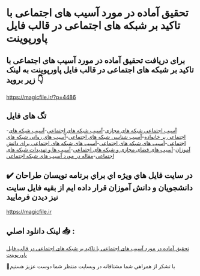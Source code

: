 # تحقیق آماده در مورد آسیب های اجتماعی با تاکید بر شبکه های اجتماعی در قالب فایل پاورپوینت

## برای دریافت تحقیق آماده در مورد آسیب های اجتماعی با تاکید بر شبکه های اجتماعی در قالب فایل پاورپوینت به لینک زیر بروید 👇

https://magicfile.ir/?p=4486

## تگ های فایل

-[آسیب اجتماعی شبکه های مجازی](https://magicfile.ir/product/%d8%aa%d8%ad%d9%82%db%8c%d9%82-%d8%a2%d8%b3%db%8c%d8%a8-%d9%87%d8%a7%db%8c-%d8%a7%d8%ac%d8%aa%d9%85%d8%a7%d8%b9%db%8c-%d8%a8%d8%a7-%d8%aa%d8%a7%da%a9%db%8c%d8%af-%d8%b4%d8%a8%da%a9%d9%87-%d9%87%d8%a7%db%8c-%d8%a7%d8%ac%d8%aa%d9%85%d8%a7%d8%b9%db%8c-%d9%be%d8%a7%d9%88%d8%b1%d9%be%d9%88%db%8c%d9%86%d8%aa/)-[آسیب شبکه های اجتماعی](https://magicfile.ir/product/%d8%aa%d8%ad%d9%82%db%8c%d9%82-%d8%a2%d8%b3%db%8c%d8%a8-%d9%87%d8%a7%db%8c-%d8%a7%d8%ac%d8%aa%d9%85%d8%a7%d8%b9%db%8c-%d8%a8%d8%a7-%d8%aa%d8%a7%da%a9%db%8c%d8%af-%d8%b4%d8%a8%da%a9%d9%87-%d9%87%d8%a7%db%8c-%d8%a7%d8%ac%d8%aa%d9%85%d8%a7%d8%b9%db%8c-%d9%be%d8%a7%d9%88%d8%b1%d9%be%d9%88%db%8c%d9%86%d8%aa/)-[آسیب شبکه های اجتماعی بر خانواده](https://magicfile.ir/product/%d8%aa%d8%ad%d9%82%db%8c%d9%82-%d8%a2%d8%b3%db%8c%d8%a8-%d9%87%d8%a7%db%8c-%d8%a7%d8%ac%d8%aa%d9%85%d8%a7%d8%b9%db%8c-%d8%a8%d8%a7-%d8%aa%d8%a7%da%a9%db%8c%d8%af-%d8%b4%d8%a8%da%a9%d9%87-%d9%87%d8%a7%db%8c-%d8%a7%d8%ac%d8%aa%d9%85%d8%a7%d8%b9%db%8c-%d9%be%d8%a7%d9%88%d8%b1%d9%be%d9%88%db%8c%d9%86%d8%aa/)-[آسیب شناسی شبکه های اجتماعی](https://magicfile.ir/product/%d8%aa%d8%ad%d9%82%db%8c%d9%82-%d8%a2%d8%b3%db%8c%d8%a8-%d9%87%d8%a7%db%8c-%d8%a7%d8%ac%d8%aa%d9%85%d8%a7%d8%b9%db%8c-%d8%a8%d8%a7-%d8%aa%d8%a7%da%a9%db%8c%d8%af-%d8%b4%d8%a8%da%a9%d9%87-%d9%87%d8%a7%db%8c-%d8%a7%d8%ac%d8%aa%d9%85%d8%a7%d8%b9%db%8c-%d9%be%d8%a7%d9%88%d8%b1%d9%be%d9%88%db%8c%d9%86%d8%aa/)-[آسیب های روانی شبکه های اجتماعی](https://magicfile.ir/product/%d8%aa%d8%ad%d9%82%db%8c%d9%82-%d8%a2%d8%b3%db%8c%d8%a8-%d9%87%d8%a7%db%8c-%d8%a7%d8%ac%d8%aa%d9%85%d8%a7%d8%b9%db%8c-%d8%a8%d8%a7-%d8%aa%d8%a7%da%a9%db%8c%d8%af-%d8%b4%d8%a8%da%a9%d9%87-%d9%87%d8%a7%db%8c-%d8%a7%d8%ac%d8%aa%d9%85%d8%a7%d8%b9%db%8c-%d9%be%d8%a7%d9%88%d8%b1%d9%be%d9%88%db%8c%d9%86%d8%aa/)-[آسیب های شبکه های اجتماعی](https://magicfile.ir/product/%d8%aa%d8%ad%d9%82%db%8c%d9%82-%d8%a2%d8%b3%db%8c%d8%a8-%d9%87%d8%a7%db%8c-%d8%a7%d8%ac%d8%aa%d9%85%d8%a7%d8%b9%db%8c-%d8%a8%d8%a7-%d8%aa%d8%a7%da%a9%db%8c%d8%af-%d8%b4%d8%a8%da%a9%d9%87-%d9%87%d8%a7%db%8c-%d8%a7%d8%ac%d8%aa%d9%85%d8%a7%d8%b9%db%8c-%d9%be%d8%a7%d9%88%d8%b1%d9%be%d9%88%db%8c%d9%86%d8%aa/)-[آسیب های شبکه های اجتماعی برای دانش آموزان](https://magicfile.ir/product/%d8%aa%d8%ad%d9%82%db%8c%d9%82-%d8%a2%d8%b3%db%8c%d8%a8-%d9%87%d8%a7%db%8c-%d8%a7%d8%ac%d8%aa%d9%85%d8%a7%d8%b9%db%8c-%d8%a8%d8%a7-%d8%aa%d8%a7%da%a9%db%8c%d8%af-%d8%b4%d8%a8%da%a9%d9%87-%d9%87%d8%a7%db%8c-%d8%a7%d8%ac%d8%aa%d9%85%d8%a7%d8%b9%db%8c-%d9%be%d8%a7%d9%88%d8%b1%d9%be%d9%88%db%8c%d9%86%d8%aa/)-[آسیب های فضای مجازی و شبکه های اجتماعی](https://magicfile.ir/product/%d8%aa%d8%ad%d9%82%db%8c%d9%82-%d8%a2%d8%b3%db%8c%d8%a8-%d9%87%d8%a7%db%8c-%d8%a7%d8%ac%d8%aa%d9%85%d8%a7%d8%b9%db%8c-%d8%a8%d8%a7-%d8%aa%d8%a7%da%a9%db%8c%d8%af-%d8%b4%d8%a8%da%a9%d9%87-%d9%87%d8%a7%db%8c-%d8%a7%d8%ac%d8%aa%d9%85%d8%a7%d8%b9%db%8c-%d9%be%d8%a7%d9%88%d8%b1%d9%be%d9%88%db%8c%d9%86%d8%aa/)-[آسیب ها و تهدیدات شبکه های اجتماعی](https://magicfile.ir/product/%d8%aa%d8%ad%d9%82%db%8c%d9%82-%d8%a2%d8%b3%db%8c%d8%a8-%d9%87%d8%a7%db%8c-%d8%a7%d8%ac%d8%aa%d9%85%d8%a7%d8%b9%db%8c-%d8%a8%d8%a7-%d8%aa%d8%a7%da%a9%db%8c%d8%af-%d8%b4%d8%a8%da%a9%d9%87-%d9%87%d8%a7%db%8c-%d8%a7%d8%ac%d8%aa%d9%85%d8%a7%d8%b9%db%8c-%d9%be%d8%a7%d9%88%d8%b1%d9%be%d9%88%db%8c%d9%86%d8%aa/)-[مقاله در مورد آسیب های شبکه اجتماعی](https://magicfile.ir/product/%d8%aa%d8%ad%d9%82%db%8c%d9%82-%d8%a2%d8%b3%db%8c%d8%a8-%d9%87%d8%a7%db%8c-%d8%a7%d8%ac%d8%aa%d9%85%d8%a7%d8%b9%db%8c-%d8%a8%d8%a7-%d8%aa%d8%a7%da%a9%db%8c%d8%af-%d8%b4%d8%a8%da%a9%d9%87-%d9%87%d8%a7%db%8c-%d8%a7%d8%ac%d8%aa%d9%85%d8%a7%d8%b9%db%8c-%d9%be%d8%a7%d9%88%d8%b1%d9%be%d9%88%db%8c%d9%86%d8%aa/)

## ✔️ در سايت فايل هاي ويژه اي براي برنامه نويسان طراحان دانشجويان و دانش آموزان قرار داده ايم از بقيه فايل سايت نيز ديدن فرماييد

https://magicfile.ir


## لينک دانلود اصلي 📥 :

[تحقیق آماده در مورد آسیب های اجتماعی با تاکید بر شبکه های اجتماعی در قالب فایل پاورپوینت](https://magicfile.ir/product/%d8%aa%d8%ad%d9%82%db%8c%d9%82-%d8%a2%d8%b3%db%8c%d8%a8-%d9%87%d8%a7%db%8c-%d8%a7%d8%ac%d8%aa%d9%85%d8%a7%d8%b9%db%8c-%d8%a8%d8%a7-%d8%aa%d8%a7%da%a9%db%8c%d8%af-%d8%b4%d8%a8%da%a9%d9%87-%d9%87%d8%a7%db%8c-%d8%a7%d8%ac%d8%aa%d9%85%d8%a7%d8%b9%db%8c-%d9%be%d8%a7%d9%88%d8%b1%d9%be%d9%88%db%8c%d9%86%d8%aa/) 


🙏با تشکر از همراهي شما مشتاقانه در وبسایت منتظر شما دوست عزیز هستیم

